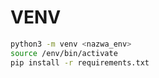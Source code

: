 # VENV

```bash
python3 -m venv <nazwa_env>
source /env/bin/activate
pip install -r requirements.txt
```
